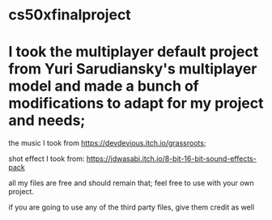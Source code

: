 # cs50xfinalproject


# I took the multiplayer default project from Yuri Sarudiansky's multiplayer model and made a bunch of modifications to adapt for my project and needs;

the music I took from https://devdevious.itch.io/grassroots;

shot effect I took from: https://jdwasabi.itch.io/8-bit-16-bit-sound-effects-pack

all my files are free and should remain that; feel free to use with your own project. 


if you are going to use any of the third party files, give them credit as well

